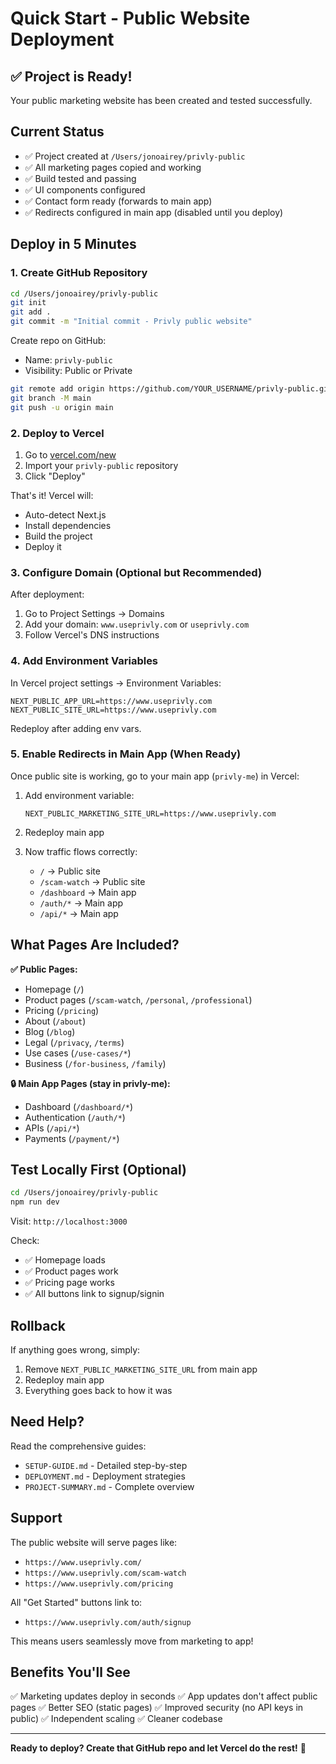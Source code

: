 # Quick Start - Public Website Deployment

## ✅ Project is Ready!

Your public marketing website has been created and tested successfully.

## Current Status

- ✅ Project created at `/Users/jonoairey/privly-public`
- ✅ All marketing pages copied and working
- ✅ Build tested and passing
- ✅ UI components configured
- ✅ Contact form ready (forwards to main app)
- ✅ Redirects configured in main app (disabled until you deploy)

## Deploy in 5 Minutes

### 1. Create GitHub Repository

```bash
cd /Users/jonoairey/privly-public
git init
git add .
git commit -m "Initial commit - Privly public website"
```

Create repo on GitHub:
- Name: `privly-public`
- Visibility: Public or Private

```bash
git remote add origin https://github.com/YOUR_USERNAME/privly-public.git
git branch -M main
git push -u origin main
```

### 2. Deploy to Vercel

1. Go to [vercel.com/new](https://vercel.com/new)
2. Import your `privly-public` repository
3. Click "Deploy"

That's it! Vercel will:
- Auto-detect Next.js
- Install dependencies
- Build the project
- Deploy it

### 3. Configure Domain (Optional but Recommended)

After deployment:

1. Go to Project Settings → Domains
2. Add your domain: `www.useprivly.com` or `useprivly.com`
3. Follow Vercel's DNS instructions

### 4. Add Environment Variables

In Vercel project settings → Environment Variables:

```
NEXT_PUBLIC_APP_URL=https://www.useprivly.com
NEXT_PUBLIC_SITE_URL=https://www.useprivly.com
```

Redeploy after adding env vars.

### 5. Enable Redirects in Main App (When Ready)

Once public site is working, go to your main app (`privly-me`) in Vercel:

1. Add environment variable:
   ```
   NEXT_PUBLIC_MARKETING_SITE_URL=https://www.useprivly.com
   ```

2. Redeploy main app

3. Now traffic flows correctly:
   - `/` → Public site
   - `/scam-watch` → Public site
   - `/dashboard` → Main app
   - `/auth/*` → Main app
   - `/api/*` → Main app

## What Pages Are Included?

**✅ Public Pages:**
- Homepage (`/`)
- Product pages (`/scam-watch`, `/personal`, `/professional`)
- Pricing (`/pricing`)
- About (`/about`)
- Blog (`/blog`)
- Legal (`/privacy`, `/terms`)
- Use cases (`/use-cases/*`)
- Business (`/for-business`, `/family`)

**🔒 Main App Pages (stay in privly-me):**
- Dashboard (`/dashboard/*`)
- Authentication (`/auth/*`)
- APIs (`/api/*`)
- Payments (`/payment/*`)

## Test Locally First (Optional)

```bash
cd /Users/jonoairey/privly-public
npm run dev
```

Visit: `http://localhost:3000`

Check:
- ✅ Homepage loads
- ✅ Product pages work
- ✅ Pricing page works
- ✅ All buttons link to signup/signin

## Rollback

If anything goes wrong, simply:
1. Remove `NEXT_PUBLIC_MARKETING_SITE_URL` from main app
2. Redeploy main app
3. Everything goes back to how it was

## Need Help?

Read the comprehensive guides:
- `SETUP-GUIDE.md` - Detailed step-by-step
- `DEPLOYMENT.md` - Deployment strategies
- `PROJECT-SUMMARY.md` - Complete overview

## Support

The public website will serve pages like:
- `https://www.useprivly.com/`
- `https://www.useprivly.com/scam-watch`
- `https://www.useprivly.com/pricing`

All "Get Started" buttons link to:
- `https://www.useprivly.com/auth/signup`

This means users seamlessly move from marketing to app!

## Benefits You'll See

✅ Marketing updates deploy in seconds
✅ App updates don't affect public pages
✅ Better SEO (static pages)
✅ Improved security (no API keys in public)
✅ Independent scaling
✅ Cleaner codebase

---

**Ready to deploy? Create that GitHub repo and let Vercel do the rest!** 🚀
